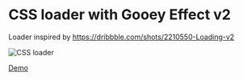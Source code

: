 # CSS loader with Gooey Effect v2

Loader inspired by https://dribbble.com/shots/2210550-Loading-v2

![CSS loader](/../master/animation.gif?raw=true)

[Demo](http://codepen.io/codecalm/pen/yYNmgQ)